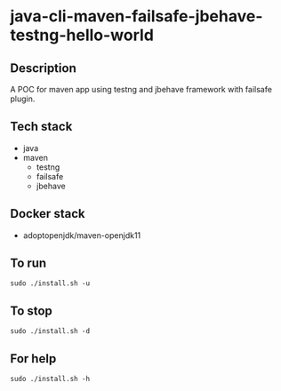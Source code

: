 # java-cli-maven-failsafe-jbehave-testng-hello-world

## Description
A POC for maven app using testng
and jbehave framework with failsafe plugin.

## Tech stack
- java
- maven
  - testng
  - failsafe
  - jbehave

## Docker stack
- adoptopenjdk/maven-openjdk11

## To run
`sudo ./install.sh -u`

## To stop
`sudo ./install.sh -d`

## For help
`sudo ./install.sh -h`
